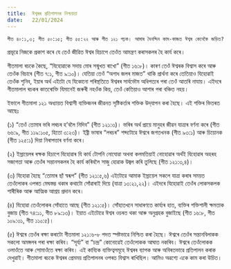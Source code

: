 ```yaml
---
title:  ঈশ্বৰৰ প্ৰতিপালনৰ নিশ্চয়তা
date:   22/01/2024
---
```


`গীত ৪০:১,৩; গীত ৫০:১৫; গীত ৫৫:২২ আৰু গীত ১২১ পঢ়ক। আমাৰ দৈনন্দিন কাম-কাজত ঈশ্বৰ কেনেকৈ জড়িত?`

প্ৰভূৱে নিজকে প্ৰকাশ কৰে যে তেওঁ জীৱিত ঈশ্বৰ হিচাপে তেওঁত আমন্ত্ৰণ কৰাসকলৰ হৈ কাৰ্য কৰে।

গীতমালা ৰচকে কৈছে, “যিহোৱাকে সদায় মোৰ সন্মুখত ৰাখো” (গীত ১৬:৮)। কাৰণ তেওঁ ঈশ্বৰক বিশ্বাস কৰে আৰু তেওঁক বিচাৰে  (গীত ৭:১, গীত ৯:১০)। যেতিয়া তেওঁ “অগাধ জলৰ মাজত” থাকি প্ৰাৰ্থনা কৰে তেতিয়াও যিহোৱাই তেওঁক শুনিব, ইয়াৰ অৰ্থ এইটো যে যিকোনো পৰিস্থতিতে ঈশ্বৰৰ সাৰ্বভৌম অধিপত্যৰ পৰা তেওঁ আতৰি নাযায়। এইদৰে গীতমালাল ৰচকৰ কাতৰোক্তি যিমানেই জৰুৰী নহওঁক কিয়, তেওঁ কেতিয়াও আশাৰ পৰা বঞ্চিত নহয়।

ইফালে গীতমালা ১২১ অধ্যায়ত বিশ্বাসী ব্যক্তিজনৰ জীৱনত সৃষ্টিকৰ্তাৰ শক্তিক উদ্‌যাপন কৰা হৈছে। এই শক্তিৰ ভিতৰত আছেঃ

(১) “তেওঁ তোমাৰ ভৰি লৰচৰ হ’বলৈ নিদিব”  (গীত ১২১:৩)। ভৰিৰ অৰ্থ প্ৰায়ে মানুহৰ জীৱন যাত্ৰাৰ বৰ্ণনা কৰে  (গীত ৬৬:৯, গীত ১১৯:১০৫, হিতো ৩:২৩)। ইব্ৰী ভাষাৰ “লৰচৰ” শব্দটোৱে ঈশ্বৰে জগতখনক  (গীত ৯৩:১) আৰু চিয়োনক (গীত ১২৫:১) দিয়া নিৰাপত্তাৰ বৰ্ণনা কৰে।

(২) ইস্ৰায়েলৰ ৰক্ষক হিচাপে যিহোৱাৰ যি কাৰ্য টোপনি নোযোৱা অথবা কলমতিয়াই নোহোৱাৰ অৰ্থই যিহোৱাৰ অহৰহ সজাগতা আৰু তেওঁৰ সন্তানসকলৰ হৈ কাৰ্য কৰিবলৈ সাজু হোৱাক উজ্বল কৰি তুলিছে  (গীত ১২১:৩,৪)।

(৩) যিহোৱা হৈছে “তোমাৰ ছাঁ স্বৰূপ”  (গীত ১২১:৫,৬) এইটোৱে আমাক ইস্ৰায়েল সকলে যাত্ৰা কৰাৰ সময়ত তেওঁলোকৰ ওপৰত মেঘস্তম্ভ থকাৰ কথাটো সোঁৱাৰাই দিয়ে (যাত্ৰা ১৩:২১,২২)। এইদৰে যিহোৱাই তেওঁৰ লোকসকলক শাৰীৰিক আৰু আত্মিক আশ্ৰয় প্ৰদান কৰে।

(৪) যিহোৱা তেওঁলোকৰ সোঁহাতে আছে  (গীত ১২১:৫)। সোঁহাতখনে সাধাৰণতে কাৰ্য্যৰ হাত, ব্যক্তিৰ শক্তিশালী ক্ষমতাক বুজায়  (গীত ৭৪:১১, গীত ৮৯:১৩)। ইয়াত এইটোৱে ঈশ্বৰ ওচৰত থকা আৰু অনুগ্ৰহক বুজাইছে  (গীত ১৬:৮, গীত ১০৯:৩১, গীত ১১০:৫)।

(৫) ঈশ্বৰে তেওঁৰ ৰক্ষা কৰাটো গীতমালা ১২১:৬-৮ পদত স্পষ্টভাৱে নিশ্চিত কৰা হৈছে। ঈশ্বৰে তেওঁৰ সন্তানবিলাকক সকলো অমঙ্গলৰ পৰা ৰক্ষা কৰিব। “সূৰ্য্য” বা “চন্দ্ৰ” কোনোৱেই তেওঁলোকক আঘাত নকৰিব। ঈশ্বৰে তেওঁলোকক ওলাওঁতে আৰু সোমাওঁতে ৰক্ষা কৰিব। এই কাব্যিক ব্যক্তিত্বসমূহে ঈশ্বৰৰ ব্যাপক আৰু অবিৰতভাৱে প্ৰতিপালন কৰাক দেখুৱাই। গীতমালা ৰচকে ঈশ্বৰৰ প্ৰেমময় প্ৰতিপালনৰ ওপৰত বিশ্বাস ৰাখিছিল। আমিও অৱশ্যে একে কাম কৰা উচিত।